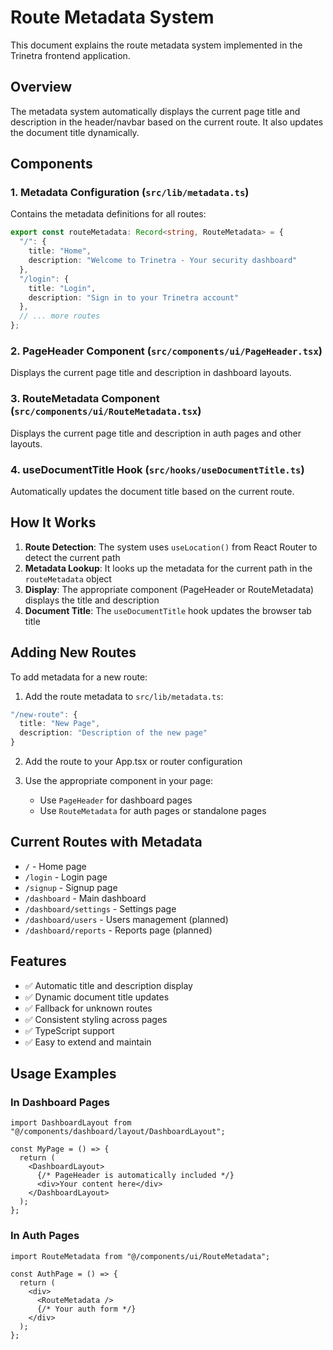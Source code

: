 # Route Metadata System

This document explains the route metadata system implemented in the Trinetra frontend application.

## Overview

The metadata system automatically displays the current page title and description in the header/navbar based on the current route. It also updates the document title dynamically.

## Components

### 1. Metadata Configuration (`src/lib/metadata.ts`)

Contains the metadata definitions for all routes:

```typescript
export const routeMetadata: Record<string, RouteMetadata> = {
  "/": {
    title: "Home",
    description: "Welcome to Trinetra - Your security dashboard"
  },
  "/login": {
    title: "Login", 
    description: "Sign in to your Trinetra account"
  },
  // ... more routes
};
```

### 2. PageHeader Component (`src/components/ui/PageHeader.tsx`)

Displays the current page title and description in dashboard layouts.

### 3. RouteMetadata Component (`src/components/ui/RouteMetadata.tsx`)

Displays the current page title and description in auth pages and other layouts.

### 4. useDocumentTitle Hook (`src/hooks/useDocumentTitle.ts`)

Automatically updates the document title based on the current route.

## How It Works

1. **Route Detection**: The system uses `useLocation()` from React Router to detect the current path
2. **Metadata Lookup**: It looks up the metadata for the current path in the `routeMetadata` object
3. **Display**: The appropriate component (PageHeader or RouteMetadata) displays the title and description
4. **Document Title**: The `useDocumentTitle` hook updates the browser tab title

## Adding New Routes

To add metadata for a new route:

1. Add the route metadata to `src/lib/metadata.ts`:
```typescript
"/new-route": {
  title: "New Page",
  description: "Description of the new page"
}
```

2. Add the route to your App.tsx or router configuration

3. Use the appropriate component in your page:
   - Use `PageHeader` for dashboard pages
   - Use `RouteMetadata` for auth pages or standalone pages

## Current Routes with Metadata

- `/` - Home page
- `/login` - Login page  
- `/signup` - Signup page
- `/dashboard` - Main dashboard
- `/dashboard/settings` - Settings page
- `/dashboard/users` - Users management (planned)
- `/dashboard/reports` - Reports page (planned)

## Features

- ✅ Automatic title and description display
- ✅ Dynamic document title updates
- ✅ Fallback for unknown routes
- ✅ Consistent styling across pages
- ✅ TypeScript support
- ✅ Easy to extend and maintain

## Usage Examples

### In Dashboard Pages
```tsx
import DashboardLayout from "@/components/dashboard/layout/DashboardLayout";

const MyPage = () => {
  return (
    <DashboardLayout>
      {/* PageHeader is automatically included */}
      <div>Your content here</div>
    </DashboardLayout>
  );
};
```

### In Auth Pages
```tsx
import RouteMetadata from "@/components/ui/RouteMetadata";

const AuthPage = () => {
  return (
    <div>
      <RouteMetadata />
      {/* Your auth form */}
    </div>
  );
};
``` 